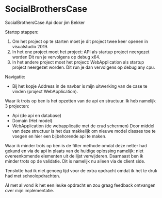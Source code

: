 # SocialBrothersCase
SocialBrothersCase Api door jim Bekker

Startop stappen:
  1. Om het project op te starten moet je dit project twee keer openen in visualstudio 2019.
  2. In het ene project moet het project: API als startup project neergezet worden 
      Dit run je vervolgens op debug x64.
  3. In het andere project moet het project: WebApplication als startup project neergezet worden.
      Dit run je dan vervolgens op debug any cpu.

Navigatie:
  - Bij het kopje Address in de navbar is mijn uitwerking van de case te vinden (project WebApplication).

Waar ik trots op ben is het opzetten van de api en structuur.
Ik heb namelijk 3 projecten:
 - Api (de api en database)
 - Domain (Het model)
 - WebApplication (de webapplicatie met de crud schermen)
Door middel van deze structuur is het dus makkelijk om nieuwe model classes toe te voegen en hier een bijbehorende api te maken. 

Waar ik minder trots op ben is de filter methode omdat deze netter had gekund en via de api in plaats van de huidige oplossing namelijk: niet overeenkomende elementen uit de lijst verwijderen.
Daarnaast ben ik minder trots op de validatie. Dit is namelijk nu alleen via de client side.

Tenslotte had ik niet genoeg tijd voor de extra opdracht omdat ik het te druk had met schoolopdrachten.

Al met al vond ik het een leuke opdracht en zou graag feedback ontvangen over mijn implementatie.




